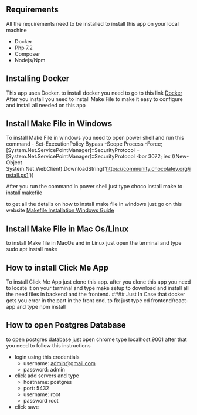 
## Requirements
All the requirements need to be installed to install this app on your local machine

- Docker
- Php 7.2
- Composer
- Nodejs/Npm

## Installing Docker
This app uses Docker. to install docker you need to go to this link [Docker](https://www.docker.com/)
After you install  you need to install Make File to make it easy to configure and install all needed on this app

## Install Make File in Windows
To install Make File in windows you need to open power shell and run this command - Set-ExecutionPolicy Bypass -Scope Process -Force; [System.Net.ServicePointManager]::SecurityProtocol = [System.Net.ServicePointManager]::SecurityProtocol -bor 3072; iex ((New-Object System.Net.WebClient).DownloadString('https://community.chocolatey.org/install.ps1'))

After you run the command in power shell just type choco install make to install makefile

to get all the details on how to install make file in windows just go on this website [Makefile Installation Windows Guide ](https://earthly.dev/blog/makefiles-on-windows/)

## Install Make File in Mac Os/Linux
to install Make file in MacOs and in Linux just open the terminal and type sudo apt install make

## How to install Click Me App
To install Click Me App just clone this app. after you clone this app you need to locate it on your terminal and type make setup to download and install all the need files in backend and the frontend. #### Just In Case that docker gets you error in the part in the front end. to fix just type cd frontend/react-app and type npm install

## How to open Postgres Database
to open postgres database just open chrome type localhost:9001 after that you need to follow this instructions

- login using this credentials 
    - username: admin@gmail.com
    - password: admin
- click add servers and type 
    - hostname: postgres
    - port: 5432
    - username: root
    - password root
- click save




